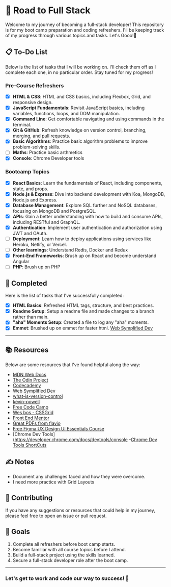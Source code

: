# 🚀 Road to Full Stack

Welcome to my journey of becoming a full-stack developer! This repository is for my boot camp preparation and coding refreshers. I'll be keeping track of my progress through various topics and tasks. Let's Gooo!🥴

## 📋 To-Do List

Below is the list of tasks that I will be working on. I'll check them off as I complete each one, in no particular order. Stay tuned for my progress!

### Pre-Course Refreshers

- [x] **HTML & CSS**: HTML and CSS basics, including Flexbox, Grid, and responsive design.
- [x] **JavaScript Fundamentals**: Revisit JavaScript basics, including variables, functions, loops, and DOM manipulation.
- [x] **Command Line**: Get comfortable navigating and using commands in the terminal.
- [x] **Git & GitHub**: Refresh knowledge on version control, branching, merging, and pull requests.
- [x] **Basic Algorithms**: Practice basic algorithm problems to improve problem-solving skills.
- [ ] **Maths**: Practice basic arthmetics
- [x] **Console**: Chrome Developer tools

### Bootcamp Topics

- [x] **React Basics**: Learn the fundamentals of React, including components, state, and props.
- [x] **Node.js & Express**: Dive into backend development with Koa, MongoDB, Node.js and Express.
- [x] **Database Management**: Explore SQL further and NoSQL databases, focusing on MongoDB and PostgreSQL.
- [x] **APIs**: Gain a better understanding with how to build and consume APIs, including RESTful and GraphQL.
- [x] **Authentication**: Implement user authentication and authorization using JWT and OAuth.
- [ ] **Deployment**: Learn how to deploy applications using services like Heroku, Netlify, or Vercel.
- [ ] **Other learnings**: Understand Redis, Docker and Redux
- [x] **Front-End Frameworks**: Brush up on React and become understand Angular
- [ ] **PHP**: Brush up on PHP

## 🌟 Completed

Here is the list of tasks that I've successfully completed:

- [x] **HTML Basics**: Refreshed HTML tags, structure, and best practices.
- [x] **Readme Setup**: Setup a readme file and made changes to a branch rather than main.
- [x] **"aha" Moments Setup**: Created a file to log any "aha" moments.
- [x] **Emmet**: Brushed up on emmet for faster html. [Web Symplified Dev](https://www.youtube.com/watch?v=V8vizNQKtx0&t=260s)

---

## 📚 Resources

Below are some resources that I've found helpful along the way:

- [MDN Web Docs](https://developer.mozilla.org/)
- [The Odin Project](https://www.theodinproject.com/)
- [Codecademy](https://www.codecademy.com/)
- [Web Symplified Dev](https://www.youtube.com/watch?v=V8vizNQKtx0&t=260s)
- [what-is-version-control](https://github.com/resources/articles/software-development/what-is-version-control)
- [kevin-powell](https://courses.kevinpowell.co/view/courses/conquering-responsive-layouts)
- [Free Code Camp](https://www.freecodecamp.org)
- [Wes bos - CSSGrid](https://cssgrid.io/)
- [Front End Mentor](https://frontendmentor.io)
- [Great PDFs from flavio](https://flaviocopes.com/)
- [Free Figma UX Design UI Essentials Course](https://www.youtube.com/watch?v=kbZejnPXyLM)
- [Chrome Dev Tools](https://developer.chrome.com/docs/devtools/console -[Chrome Dev Tools ShortCuts](https://developer.chrome.com/docs/devtools/shortcuts)

## ✍️ Notes

- Document any challenges faced and how they were overcome.
- I need more practice with Grid Layouts

## 🤝 Contributing

If you have any suggestions or resources that could help in my journey, please feel free to open an issue or pull request.

## 🥅 Goals

1. Complete all refreshers before boot camp starts.
2. Become familiar with all course topics before I attend.
3. Build a full-stack project using the skills learned.
4. Secure a full-stack developer role after the boot camp.

---

### Let's get to work and code our way to success! 🚀
